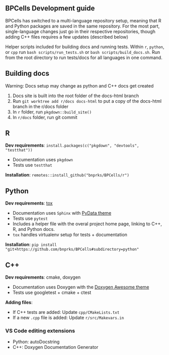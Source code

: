 ## BPCells Development guide

BPCells has switched to a multi-language repository setup, meaning that R and Python packages
are saved in the same repository. For the most part, single-language changes just go in their
respective repositories, though adding C++ files requires a few updates (described below)

Helper scripts included for building docs and running tests. Within `r`, `python`, or `cpp`
run `bash scripts/run_tests.sh` or `bash scripts/build_docs.sh`. Run from the root directory
to run tests/docs for all languages in one command.

## Building docs
Warning: Docs setup may change as python and C++ docs get created
1. Docs site is built into the root folder of the docs-html branch
2. Run `git worktree add r/docs docs-html` to put a copy of the docs-html branch in the r/docs folder
3. In `r` folder, run `pkgdown::build_site()`
4. In `r/docs` folder, run git commit

## R


**Dev requirements**: `install.packages(c("pkgdown", "devtools", "testthat"))`
 - Documentation uses `pkgdown`
 - Tests use `testthat`

**Installation**: `remotes::install_github("bnprks/BPCells/r")`

## Python

**Dev requirements**: [tox](https://tox.wiki/en/stable/installation.html)
 - Documentation uses `Sphinx` with [PyData theme](https://pydata-sphinx-theme.readthedocs.io/en/latest/)
 - Tests use `pytest`
 - Includes a helper file with the overal project home page, linking to C++, R, and Python docs.
 - `tox` handles virtualenv setup for tests + documentation

**Installation**: `pip install "git+https://github.com/bnprks/BPCells#subdirectory=python"`

## C++

**Dev requirements**: cmake, doxygen
 - Documentation uses Doxygen with the [Doxygen Awesome theme](https://jothepro.github.io/doxygen-awesome-css/index.html)
 - Tests use googletest + cmake + ctest

**Adding files**:
 - If C++ tests are added: Update `cpp/CMakeLists.txt`
 - If a new `.cpp` file is added: Update `r/src/Makevars.in`

### VS Code editing extensions

- Python: autoDocstring
- C++: Doxygen Documentation Generator

